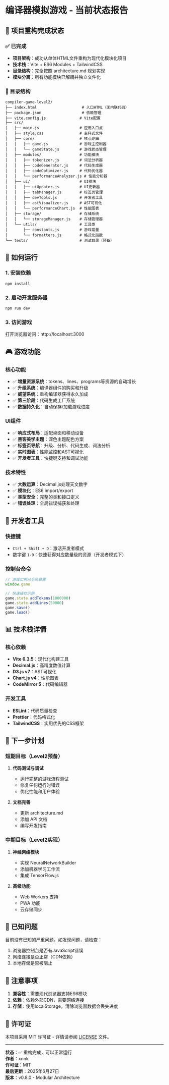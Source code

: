 # 编译器模拟游戏 - 当前状态报告

## 🎯 项目重构完成状态

### ✅ 已完成
- **项目架构**：成功从单体HTML文件重构为现代化模块化项目
- **技术栈**：Vite + ES6 Modules + TailwindCSS
- **目录结构**：完全按照 architecture.md 规划实现
- **模块分离**：所有功能模块已解耦并独立文件化

### 📁 目录结构
```
compiler-game-level2/
├── index.html                    # 入口HTML（无内联代码）
├── package.json                  # 依赖管理
├── vite.config.js               # Vite配置
├── src/
│   ├── main.js                  # 应用入口点
│   ├── style.css                # 主样式文件
│   ├── core/                    # 核心逻辑
│   │   ├── game.js              # 游戏主控制器
│   │   └── gameState.js         # 游戏状态管理
│   ├── modules/                 # 功能模块
│   │   ├── tokenizer.js         # 词法分析器
│   │   ├── codeGenerator.js     # 代码生成器
│   │   ├── codeOptimizer.js     # 代码优化器
│   │   └── performanceAnalyzer.js # 性能分析器
│   ├── ui/                      # UI模块
│   │   ├── uiUpdater.js         # UI更新器
│   │   ├── tabManager.js        # 标签页管理
│   │   ├── devTools.js          # 开发者工具
│   │   ├── astVisualizer.js     # AST可视化
│   │   └── performanceChart.js  # 性能图表
│   ├── storage/                 # 存储系统
│   │   └── storageManager.js    # 存储管理器
│   └── utils/                   # 工具类
│       ├── constants.js         # 游戏常量
│       └── formatters.js        # 格式化函数
└── tests/                       # 测试目录（预备）
```

## 🚀 如何运行

### 1. 安装依赖
```bash
npm install
```

### 2. 启动开发服务器
```bash
npm run dev
```

### 3. 访问游戏
打开浏览器访问：http://localhost:3000

## 🎮 游戏功能

### 核心功能
- ✅ **增量资源系统**：tokens、lines、programs等资源的自动增长
- ✅ **升级系统**：编译器组件的购买和升级
- ✅ **威望系统**：重构编译器获得永久加成
- ✅ **第三阶段**：代码生成工厂系统
- ✅ **数据持久化**：自动保存/加载游戏进度

### UI组件
- ✅ **响应式布局**：适配桌面和移动设备
- ✅ **黑客美学主题**：深色主题配色方案
- ✅ **标签页导航**：升级、分析、代码生成、词法分析
- ✅ **实时图表**：性能监控和AST可视化
- ✅ **开发者工具**：快捷键支持和调试功能

### 技术特性
- ✅ **大数运算**：Decimal.js处理天文数字
- ✅ **模块化**：ES6 import/export
- ✅ **类型安全**：完整的类和接口定义
- ✅ **错误处理**：全局错误捕获和处理

## 🔧 开发者工具

### 快捷键
- `Ctrl + Shift + D`：激活开发者模式
- 数字键 `1-9`：快速获得对应数量级的资源（开发者模式下）

### 控制台命令
```javascript
// 游戏实例已全局暴露
window.game

// 快速操作示例
game.state.addTokens(1000000)
game.state.addLines(50000)
game.save()
game.load()
```

## 📊 技术栈详情

### 核心依赖
- **Vite 6.3.5**：现代化构建工具
- **Decimal.js**：高精度数值计算
- **D3.js v7**：AST可视化
- **Chart.js v4**：性能图表
- **CodeMirror 5**：代码编辑器

### 开发工具
- **ESLint**：代码质量检查
- **Prettier**：代码格式化
- **TailwindCSS**：实用优先的CSS框架

## 🎯 下一步计划

### 短期目标（Level2预备）
1. **代码测试与调试**
   - 运行完整的游戏流程测试
   - 修复任何运行时错误
   - 优化性能和用户体验

2. **文档完善**
   - 更新 architecture.md
   - 添加 API 文档
   - 编写开发指南

### 中期目标（Level2实现）
1. **神经网络模块**
   - 实现 NeuralNetworkBuilder
   - 添加机器学习工作流
   - 集成 TensorFlow.js

2. **高级功能**
   - Web Workers 支持
   - PWA 功能
   - 云存储同步

## 🐛 已知问题

目前没有已知的严重问题。如发现问题，请检查：
1. 浏览器控制台是否有JavaScript错误
2. 网络连接是否正常（CDN依赖）
3. 本地存储是否被阻止

## 📝 注意事项

1. **兼容性**：需要现代浏览器支持ES6模块
2. **依赖**：依赖外部CDN，需要网络连接
3. **存储**：使用localStorage，清除浏览器数据会丢失进度

## 📄 许可证

本项目采用 MIT 许可证 - 详情请参阅 [LICENSE](LICENSE) 文件。

---

**状态**：✅ 重构完成，可以正常运行  
**作者**：xnnk  
**许可证**：MIT  
**最后更新**：2025年6月27日  
**版本**：v0.8.0 - Modular Architecture

